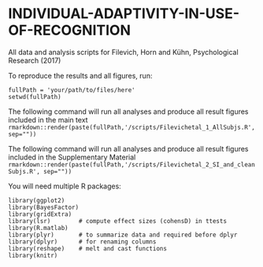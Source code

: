 # INDIVIDUAL-ADAPTIVITY-IN-USE-OF-RECOGNITION
All data and analysis scripts for Filevich, Horn and Kühn, Psychological Research (2017) 

To reproduce the results and all figures, run:

    fullPath = 'your/path/to/files/here'
    setwd(fullPath)

The following command will run all analyses and produce all result figures included in the main text
`rmarkdown::render(paste(fullPath,'/scripts/Filevichetal_1_AllSubjs.R', sep=""))`

The following command will run all analyses and produce all result figures included in the Supplementary Material
`rmarkdown::render(paste(fullPath,'/scripts/Filevichetal_2_SI_and_cleanSubjs.R', sep=""))`

You will need multiple R packages:

    library(ggplot2)
    library(BayesFactor)
    library(gridExtra)
    library(lsr)        # compute effect sizes (cohensD) in ttests
    library(R.matlab)
    library(plyr)       # to summarize data and required before dplyr
    library(dplyr)      # for renaming columns 
    library(reshape)    # melt and cast functions
    library(knitr)


